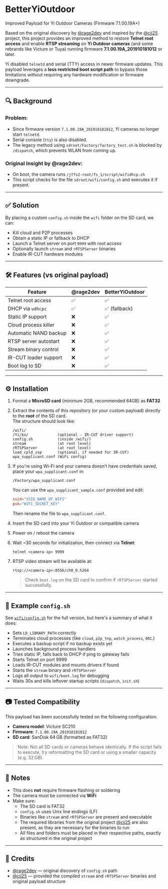# BetterYiOutdoor
Improved Payload for Yi Outdoor Cameras (Firmware 7.1.00.19A+)

Based on the original discovery by [@rage2dev](https://github.com/rage2dev/YiOutdoor) and inspired by the [@cjj25](https://github.com/cjj25/Yi-RTS3903N-RTSPServer) project, this project provides an improved method to restore **Telnet root access** and enable **RTSP streaming** on **Yi Outdoor cameras** (and some rebrands like Victure or Tuya) running firmware **7.1.00.19A_201910181012** or later.

Yi disabled `telnetd` and serial (TTY) access in newer firmware updates. This payload leverages a **less restricted boot script path** to bypass those limitations without requiring any hardware modification or firmware downgrade.

---

## 🔍 Background

### Problem:
- Since firmware version `7.1.00.19A_201910181012`, Yi cameras no longer start `telnetd`.
- Serial console (`tty`) is also disabled.
- The legacy method using `sdroot/Factory/factory_test.sh` is blocked by `/dispatch`, which prevents WLAN from coming up.

### Original Insight by @rage2dev:
- On boot, the camera runs `/jffs2-root/fs_1/script/wifidhcp.sh`
- This script checks for the file `sdroot/wifi/config.sh` and executes it if present.

---

## ✅ Solution

By placing a custom `config.sh` inside the `wifi` folder on the SD card, we can:
- Kill cloud and P2P processes
- Obtain a static IP or fallback to DHCP
- Launch a Telnet server on port `9999` with root access
- Optionally launch `stream` and `rRTSPServer` binaries
- Enable IR-CUT hardware modules

---

## 🛠 Features (vs original payload)

| Feature                        | @rage2dev | BetterYiOutdoor |
|-------------------------------|-----------|-----------------|
| Telnet root access            | ✅        | ✅              |
| DHCP via `udhcpc`             | ✅        | ✅ (fallback)   |
| Static IP support             | ❌        | ✅              |
| Cloud process killer          | ❌        | ✅              |
| Automatic NAND backup         | ❌        | ✅              |
| RTSP server autostart         | ❌        | ✅              |
| Stream binary control         | ❌        | ✅              |
| IR-CUT loader support         | ❌        | ✅              |
| Boot log to SD                | ❌        | ✅              |

---

## ⚙️ Installation

1. Format a **MicroSD card** (minimum 2GB, recommended 64GB) as **FAT32**

2. Extract the contents of this repository (or your custom payload) directly to the **root** of the SD card.  
   The structure should look like:

   ```
   /wifi/
   /Yi/ko/             (optional - IR-CUT driver support)
   config.sh           (inside /wifi/)
   stream              (at root level)
   rRTSPServer         (at root level)
   load_cpld_ssp       (optional, if needed for IR-CUT)
   wpa_supplicant.conf (WiFi config)
   ```

3. If you're using Wi-Fi and your camera doesn’t have credentials saved, place your `wpa_supplicant.conf` in:
   ```
   /Factory/wpa_supplicant.conf
   ```
   You can use the `wpa_supplicant_sample.conf` provided and edit:
   ```conf
   ssid="SSID_NAME_OF_WIFI"
   psk="WIFI_SECRET_KEY"
   ```
   Then rename the file to `wpa_supplicant.conf`.

4. Insert the SD card into your Yi Outdoor or compatible camera  

5. Power on / reboot the camera

6. Wait ~30 seconds for initialization, then connect via **Telnet**:
   ```
   telnet <camera-ip> 9999
   ```

7. RTSP video stream will be available at:
   ```
   rtsp://<camera-ip>:8556/ch0_0.h264
   ```

   > Check `boot.log` on the SD card to confirm if `rRTSPServer` started successfully.

---

## 📜 Example `config.sh`

See [`wifi/config.sh`](./wifi/config.sh) for the full version, but here's a summary of what it does:

- Sets `LD_LIBRARY_PATH` correctly
- Terminates cloud processes (like `cloud`, `p2p_tnp`, `watch_process`, etc.)
- Executes a backup script if no backup exists yet
- Launches background process handlers
- Tries static IP, falls back to DHCP if ping to gateway fails
- Starts Telnet on port 9999
- Loads IR-CUT modules and mounts drivers if found
- Starts the `stream` binary and `rRTSPServer`
- Logs all output to `wifi/boot.log` for debugging
- Waits 30s and kills leftover startup scripts (`dispatch`, `init.sh`)

---

## 📷 Tested Compatibility

This payload has been successfully tested on the following configuration:

- **Camera model**: Victure SC210  
- **Firmware**: `7.1.00.19A_201910181012`  
- **SD card**: SanDisk 64 GB (formatted as FAT32)

> Note: Not all SD cards or cameras behave identically. If the script fails to execute, try reformatting the SD card or using a smaller capacity (e.g. 32 GB).


---

## 📝 Notes

- This does **not** require firmware flashing or soldering
- The camera must be connected via **WiFi**
- Make sure:
  - The SD card is FAT32
  - `config.sh` uses Unix line endings (LF)
  - Binaries like `stream` and `rRTSPServer` are present and executable
  - The required libraries from the original project [@cjj25](https://github.com/cjj25/Yi-RTS3903N-RTSPServer) are also present, as they are necessary for the binaries to run  
  - All files and folders must be placed in their respective paths, exactly as structured in the original project

---


## 👥 Credits

- [@rage2dev](https://github.com/rage2dev) — original discovery of `config.sh` path
- [@cjj25](https://github.com/cjj25/) — provided the compiled `stream` and `rRTSPServer` binaries and original payload structure

